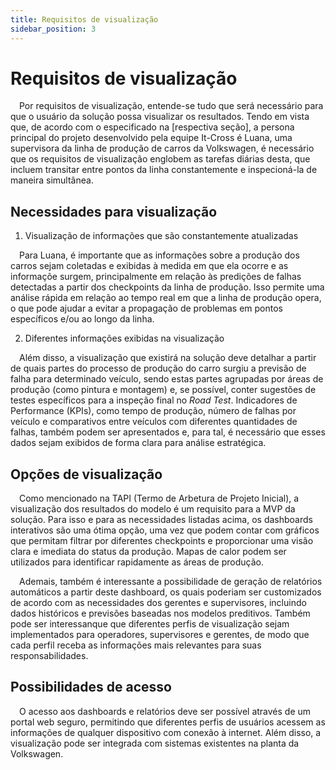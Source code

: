 ```yaml
---
title: Requisitos de visualização
sidebar_position: 3
---
```


# Requisitos de visualização 

&emsp;Por requisitos de visualização, entende-se tudo que será necessário para que o usuário da solução possa visualizar os resultados. Tendo em vista que, de acordo com o especificado na [respectiva seção], a persona principal do projeto desenvolvido pela equipe It-Cross é Luana, uma supervisora da linha de produção de carros da Volkswagen, é necessário que os requisitos de visualização englobem as tarefas diárias desta, que incluem transitar entre pontos da linha constantemente e inspecioná-la de maneira simultânea.

## Necessidades para visualização

1. Visualização de informações que são constantemente atualizadas

&emsp;Para Luana, é importante que as informações sobre a produção dos carros sejam coletadas e exibidas à medida em que ela ocorre e as informaçõe surgem, principalmente em relação às predições de falhas detectadas a partir dos checkpoints da linha de produção. Isso permite uma análise rápida em relação ao tempo real em que a linha de produção opera, o que pode ajudar a evitar a propagação de problemas em pontos específicos e/ou ao longo da linha.

2. Diferentes informações exibidas na visualização

&emsp;Além disso, a visualização que existirá na solução deve detalhar a partir de quais partes do processo de produção do carro surgiu a previsão de falha para determinado veículo, sendo estas partes agrupadas por áreas de produção (como pintura e montagem) e, se possível, conter sugestões de testes específicos para a inspeção final no *Road Test*. Indicadores de Performance (KPIs), como tempo de produção, número de falhas por veículo e comparativos entre veículos com diferentes quantidades de falhas, também podem ser apresentados e, para tal, é necessário que esses dados sejam exibidos de forma clara para análise estratégica. 

## Opções de visualização

&emsp;Como mencionado na TAPI (Termo de Arbetura de Projeto Inicial), a visualização dos resultados do modelo é um requisito para a MVP da solução. Para isso e para as necessidades listadas acima, os dashboards interativos são uma ótima opção, uma vez que podem contar com gráficos que permitam filtrar por diferentes checkpoints e proporcionar uma visão clara e imediata do status da produção. Mapas de calor podem ser utilizados para identificar rapidamente as áreas de produção. 

&emsp;Ademais, também é interessante a possibilidade de geração de relatórios automáticos a partir deste dashboard, os quais poderiam ser customizados de acordo com as necessidades dos gerentes e supervisores, incluindo dados históricos e previsões baseadas nos modelos preditivos. Também pode ser interessanque que diferentes perfis de visualização sejam implementados para operadores, supervisores e gerentes, de modo que cada perfil receba as informações mais relevantes para suas responsabilidades.

## Possibilidades de acesso

&emsp;O acesso aos dashboards e relatórios deve ser possível através de um portal web seguro, permitindo que diferentes perfis de usuários acessem as informações de qualquer dispositivo com conexão à internet. Além disso, a visualização pode ser integrada com sistemas existentes na planta da Volkswagen.